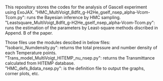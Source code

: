 This repository stores the codes for the analysis of Gascell experiment using ExoJAX.
"HMC_MultiVoigt_8dfit_g-H2He_gself_nsep_alpha-Vcom-Tcom.py": runs the Bayesian inference by HMC sampling.
"Leastsquare_MultiVoigt_8dfit_g-H2He_gself_nsep_alpha-Vcom-Tcom.py": runs the estimation of the parameters by Least-square methods discribed in Append. B of the paper.

Those files use the modules descibed in below files:
"Isobaric_Numdensity.py": returns the total pressure and number density of each Temperature points.  
"Trans_model_MultiVoigt_HITEMP_nu_nsep.py": returns the Transmittance calculated from HITEMP database.  
"HMC_defs_8data_nsep.py": is the definition file to output the graphs, corner plots, etc.  


